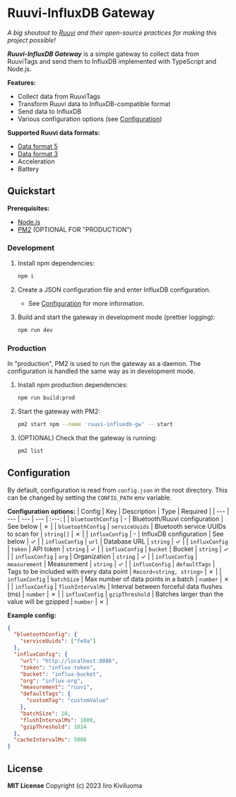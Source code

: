 # Ruuvi-InfluxDB Gateway

_A big shoutout to [Ruuvi](https://ruuvi.com/) and their open-source practices for making this project possible!_

**_Ruuvi-InfluxDB Gateway_** is a simple gateway to collect data from RuuviTags and send them to InfluxDB implemented with TypeScript and Node.js.

**Features:**
- Collect data from RuuviTags
- Transform Ruuvi data to InfluxDB-compatible format
- Send data to InfluxDB
- Various configuration options (see [Configuration](#configuration))

**Supported Ruuvi data formats:**
- [Data format 5](https://docs.ruuvi.com/communication/bluetooth-advertisements/data-format-5-rawv2)
- [Data format 3](https://docs.ruuvi.com/communication/bluetooth-advertisements/data-format-3-rawv1)
- Acceleration
- Battery

## Quickstart

**Prerequisites:**
- [Node.js](https://nodejs.org/en/)
- [PM2](https://pm2.keymetrics.io/) (OPTIONAL FOR "PRODUCTION")

### Development

1. Install npm dependencies:
    ```bash
    npm i
    ```

2. Create a JSON configuration file and enter InfluxDB configuration.
    - See [Configuration](#configuration) for more information.

3. Build and start the gateway in development mode (prettier logging):
    ```bash
    npm run dev
    ```

### Production

In "production", PM2 is used to run the gateway as a daemon.
The configuration is handled the same way as in development mode.

1. Install npm production dependencies:
    ```bash
    npm run build:prod
    ```

2. Start the gateway with PM2:
    ```bash
    pm2 start npm --name 'ruuvi-influxdb-gw' -- start
    ```

3. (OPTIONAL) Check that the gateway is running:
    ```bash
    pm2 list
    ```

## Configuration

By default, configuration is read from `config.json` in the root directory.
This can be changed by setting the `CONFIG_PATH` env variable.

**Configuration options:**
| Config | Key | Description | Type | Required |
| --- | --- | --- | --- | :---: |
| `bluetoothConfig` | - | Bluetooth/Ruuvi configuration | See below | &cross; |
| `bluetoothConfig` | `serviceUuids` | Bluetooth service UUIDs to scan for | `string[]` | &cross; |
| `influxConfig` | - | InfluxDB configuration | See below | &check; |
| `influxConfig` | `url` | Database URL | `string` | &check; |
| `influxConfig` | `token` | API token | `string` | &check; |
| `influxConfig` | `bucket` | Bucket | `string` | &check; |
| `influxConfig` | `org` | Organization | `string` | &check; |
| `influxConfig` | `measurement` | Measurement  | `string` | &check; |
| `influxConfig` | `defaultTags` | Tags to be included with every data point  | `Record<string, string>` | &cross; |
| `influxConfig` | `batchSize` | Max number of data points in a batch | `number` | &cross; |
| `influxConfig` | `flushIntervalMs` | Interval between forceful data flushes (ms) | `number` | &cross; |
| `influxConfig` | `gzipThreshold` | Batches larger than the value will be gzipped | `number` | &cross; |

**Example config:**

```json
{
  "bluetoothConfig": {
    "serviceUuids": ["fe9a"]
  },
  "influxConfig": {
    "url": "http://localhost:8086",
    "token": "influx-token",
    "bucket": "influx-bucket",
    "org": "influx-org",
    "measurement": "ruuvi",
    "defaultTags": {
      "customTag": "customValue"
    },
    "batchSize": 10,
    "flushIntervalMs": 1000,
    "gzipThreshold": 1024
  },
  "cacheIntervalMs": 5000
}
```

## License

**MIT License** Copyright (c) 2023 Iiro Kiviluoma
